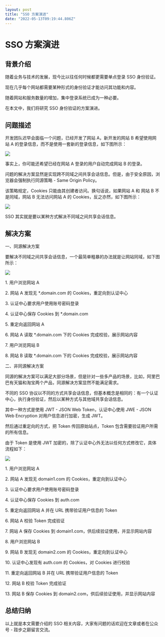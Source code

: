 ```yaml
---
layout: post
title: "SSO 方案演进"
date: "2022-05-13T09:19:44.806Z"
---
```

SSO 方案演进
========

背景介绍
----

随着业务与技术的发展，现今比以往任何时候都更需要单点登录 SSO 身份验证。

现在几乎每个网站都需要某种形式的身份验证才能访问其功能和内容。

随着网站和服务数量的增加，集中登录系统已成为一种必要。

在本文中，我们将研究 SSO 身份验证的方案演进。

问题描述
----

开发团队迟早会面临一个问题，已经开发了网站 A，新开发的网站 B 希望使用网站 A 的登录信息，而不是使用一套新的登录信息，如下图所示：

![](https://img2022.cnblogs.com/blog/182190/202205/182190-20220512123159595-288399328.png)

事实上，你可能还希望已经在网站 A 登录的用户自动完成网站 B 的登录。

问题的解决方案显然是实现跨不同域之间共享会话信息。但是，由于安全原因，浏览器会强制执行同源策略 - Same Origin Policy。

该策略规定，Cookies 只能由其创建者访问。换句话说，如果网站 A 和 网站 B 不是同域，网站 B 无法访问网站 A 的 Cookies，反之亦然，如下图所示：

![](https://img2022.cnblogs.com/blog/182190/202205/182190-20220512123230664-1834930843.png)

SSO 其实就是要以某种方式解决不同域之间共享会话信息。

解决方案
----

一、同源解决方案

要解决不同域之间共享会话信息，一个最简单粗暴的办法就是让网站同域，如下图所示：

![](https://img2022.cnblogs.com/blog/182190/202205/182190-20220512203953996-1627842602.png)

1\. 用户浏览网站 A

2\. 网站 A 发现无 \*.domain.com 的 Cookies，重定向到认证中心

3. 认证中心要求用户使用账号密码登录

4. 认证中心保存 Cookies 到 \*.domain.com

5. 重定向返回网站 A

6\. 网站 A 读取 \*.domain.com 下的 Cookies 完成校验，展示网站内容

7\. 用户浏览网站 B

8\. 网站 B 读取 \*.domain.com 下的 Cookies 完成校验，展示网站内容

二、非同源解决方案

同源的解决方案可以满足大部分场景，但是针对一些多产品的场景，比如，阿里巴巴有天猫和淘宝两个产品，同源解决方案显然不能满足需求。

不同的 SSO 协议以不同的方式共享会话信息，但基本概念是相同的：有一个认证中心，执行身份验证，然后以某种方式与其他域共享会话信息。

其中一种方式是使用 JWT - JSON Web Token，认证中心使用 JWE - JSON Web Encryption 对用户信息进行加密，生成 JWT。

然后通过重定向的方式，把 Token 传回原始站点，Token 包含需要验证用户所需的所有信息。

由于 Token 是使用 JWT 加密的，除了认证中心外无法以任何方式修改它，具体流程如下：

![](https://img2022.cnblogs.com/blog/182190/202205/182190-20220512150844581-808784105.png)

1\. 用户浏览网站 A

2\. 网站 A 发现无 domain1.com 的 Cookies，重定向到认证中心

3. 认证中心要求用户使用账号密码登录

4. 认证中心保存 Cookies 到 auth.com

5. 重定向返回网站 A 并在 URL 携带验证用户信息的 Token

6\. 网站 A 校验 Token 完成验证

7\. 网站 A 保存 Cookies 到 domain1.com，供后续验证使用，并显示网站内容

8. 用户浏览网站 B

9. 网站 B 发现无 domain2.com 的 Cookies，重定向到认证中心

10\. 认证中心发现有 auth.com 的 Cookies，对 Cookies 进行校验

11. 重定向返回网站 B 并在 URL 携带验证用户信息的 Token

12. 网站 B 校验 Token 完成验证

13. 网站 B 保存 Cookies 到 domain2.com，供后续验证使用，并显示网站内容

总结归纳
----

以上就是本文需要介绍的 SSO 相关内容，大家有问题的话欢迎在文章或者在公众号 - 跬步之巅留言交流。